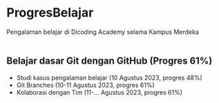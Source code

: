 # ProgresBelajar

Pengalaman belajar di Dicoding Academy selama Kampus Merdeka
<br>
<br>

## Belajar dasar Git dengan GitHub (Progres 61%)

* Studi kasus pengalaman belajar (10 Agustus 2023, progres 48%)
* Git Branches (10-11 Agustus 2023, progres 61%)
* Kolaborasi dengan Tim (11-... Agustus 2023, progres 61%)


